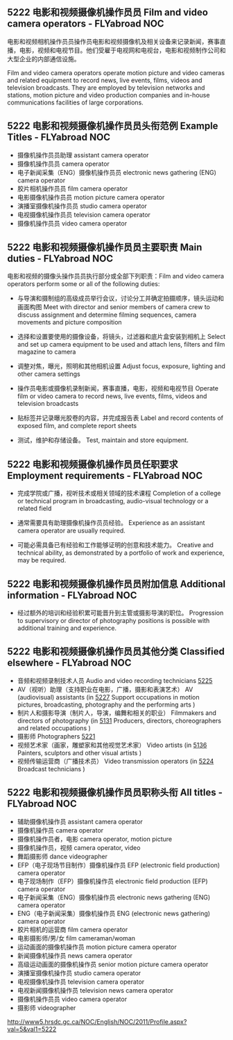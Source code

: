 ## 5222 电影和视频摄像机操作员员 Film and video camera operators - FLYabroad NOC电影和视频相机操作员员操作员电影和视频摄像机及相关设备来记录新闻，赛事直播，电影，视频和电视节目。他们受雇于电视网和电视台，电影和视频制作公司和大型企业的内部通信设施。Film and video camera operators operate motion picture and video cameras and related equipment to record news, live events, films, videos and television broadcasts. They are employed by television networks and stations, motion picture and video production companies and in-house communications facilities of large corporations.## 5222 电影和视频摄像机操作员员头衔范例 Example Titles - FLYabroad NOC* 摄像机操作员员助理 assistant camera operator* 摄像机操作员员 camera operator* 电子新闻采集（ENG）摄像机操作员员 electronic news gathering (ENG) camera operator* 胶片相机操作员员 film camera operator* 电影摄像机操作员员 motion picture camera operator* 演播室摄像机操作员员 studio camera operator* 电视摄像机操作员员 television camera operator* 摄像机操作员员 video camera operator## 5222 电影和视频摄像机操作员员主要职责 Main duties - FLYabroad NOC电影和视频的摄像头操作员员执行部分或全部下列职责：Film and video camera operators perform some or all of the following duties:* 与导演和摄制组的高级成员举行会议，讨论分工并确定拍摄顺序，镜头运动和画面构图Meet with director and senior members of camera crew to discuss assignment and determine filming sequences, camera movements and picture composition* 选择和设置要使用的摄像设备，将镜头，过滤器和底片盒安装到相机上Select and set up camera equipment to be used and attach lens, filters and film magazine to camera* 调整对焦，曝光，照明和其他相机设置Adjust focus, exposure, lighting and other camera settings* 操作员电影或摄像机录制新闻，赛事直播，电影，视频和电视节目Operate film or video camera to record news, live events, films, videos and television broadcasts* 贴标签并记录曝光胶卷的内容，并完成报告表Label and record contents of exposed film, and complete report sheets* 测试，维护和存储设备。Test, maintain and store equipment.## 5222 电影和视频摄像机操作员员任职要求 Employment requirements - FLYabroad NOC* 完成学院或广播，视听技术或相关领域的技术课程Completion of a college or technical program in broadcasting, audio-visual technology or a related field * 通常需要具有助理摄像机操作员员经验。Experience as an assistant camera operator are usually required.* 可能必需具备已有经验和工作能够证明的创意和技术能力。Creative and technical ability, as demonstrated by a portfolio of work and experience, may be required.## 5222 电影和视频摄像机操作员员附加信息 Additional information - FLYabroad NOC* 经过额外的培训和经验积累可能晋升到主管或摄影导演的职位。Progression to supervisory or director of photography positions is possible with additional training and experience.## 5222 电影和视频摄像机操作员员其他分类 Classified elsewhere - FLYabroad NOC* 音频和视频录制技术人员 Audio and video recording technicians [5225](5225)* AV（视听）助理（支持职业在电影，广播，摄影和表演艺术） AV (audiovisual) assistants (in [5227](5227) Support occupations in motion pictures, broadcasting, photography and the performing arts )* 制片人和摄影导演（制片人，导演，编舞和相关的职业） Filmmakers and directors of photography (in [5131](5131) Producers, directors, choreographers and related occupations )* 摄影师 Photographers [5221](5221)* 视频艺术家（画家，雕塑家和其他视觉艺术家） Video artists (in [5136](5136) Painters, sculptors and other visual artists )* 视频传输运营商（广播技术员） Video transmission operators (in [5224](5224) Broadcast technicians )## 5222 电影和视频摄像机操作员员职称头衔 All titles - FLYabroad NOC* 辅助摄像机操作员 assistant camera operator* 摄像机操作员 camera operator* 摄像机操作员者，电影 camera operator, motion picture* 摄像机操作员，视频 camera operator, video* 舞蹈摄影师 dance videographer* EFP（电子现场节目制作）摄像机操作员 EFP (electronic field production) camera operator* 电子现场制作（EFP）摄像机操作员 electronic field production (EFP) camera operator* 电子新闻采集（ENG）摄像机操作员 electronic news gathering (ENG) camera operator* ENG（电子新闻采集）摄像机操作员 ENG (electronic news gathering) camera operator* 胶片相机的运营商 film camera operator* 电影摄影师/男/女 film cameraman/woman* 运动画面的摄像机操作员 motion picture camera operator* 新闻摄像机操作员 news camera operator* 高级运动画面的摄像机操作员 senior motion picture camera operator* 演播室摄像机操作员 studio camera operator* 电视摄像机操作员 television camera operator* 电视新闻摄像机操作员 television news camera operator* 摄像机操作员员 video camera operator* 摄影师 videographerhttp://www5.hrsdc.gc.ca/NOC/English/NOC/2011/Profile.aspx?val=5&val1=5222